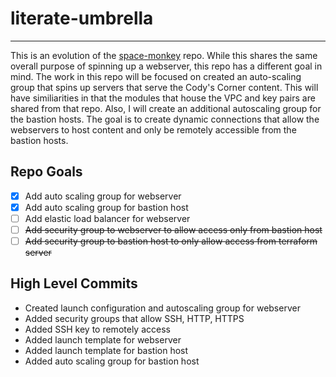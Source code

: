 # literate-umbrella
------
This is an evolution of the [space-monkey](https://github.com/james-cole2015/space-monkey.git) repo. While this shares the same overall purpose of spinning up a webserver, this repo has a different goal in mind. The work in this repo will be focused on created an auto-scaling group that spins up servers that serve the Cody's Corner content. This will have similiarities in that the modules that house the VPC and key pairs are shared from that repo. Also, I will create an additional autoscaling group for the bastion hosts. The goal is to create dynamic connections that allow the webservers to host content and only be remotely accessible from the bastion hosts. 

## Repo Goals
- [X] Add auto scaling group for webserver
- [X] Add auto scaling group for bastion host
- [ ] Add elastic load balancer for webserver
- [ ] ~~Add security group to webserver to allow access only from bastion host~~
- [ ] ~~Add security group to bastion host to only allow access from terraform server~~ 

## High Level Commits 
- Created launch configuration and autoscaling group for webserver
- Added security groups that allow SSH, HTTP, HTTPS
- Added SSH key to remotely access
- Added launch template for webserver 
- Added launch template for bastion host 
- Added auto scaling group for bastion host

